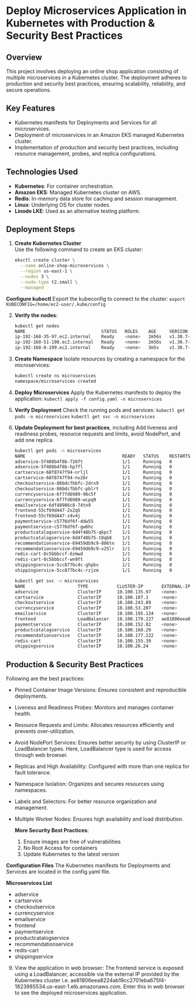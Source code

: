# Deploy Microservices Application in Kubernetes with Production & Security Best Practices

## Overview
This project involves deploying an online shop application consisting of multiple microservices in a Kubernetes cluster. The deployment adheres to production and security best practices, ensuring scalability, reliability, and secure operations.

## Key Features
- Kubernetes manifests for Deployments and Services for all microservices.
- Deployment of microservices in an Amazon EKS managed Kubernetes cluster.
- Implementation of production and security best practices, including resource management, probes, and replica configurations.

## Technologies Used
- **Kubernetes**: For container orchestration.
- **Amazon EKS**: Managed Kubernetes cluster on AWS.
- **Redis**: In-memory data store for caching and session management.
- **Linux**: Underlying OS for cluster nodes.
- **Linode LKE**: Used as an alternative testing platform.

## Deployment Steps
1. **Create Kubernetes Cluster**  
   Use the following command to create an EKS cluster:
   ```bash
   eksctl create cluster \
     --name online-shop-microservices \
     --region us-east-1 \
     --nodes 3 \
     --node-type t2.small \
     --managed

 **Configure kubectl**
   Export the kubeconfig to connect to the cluster:
   `export KUBECONFIG=/home/ec2-user/.kube/config`

2. **Verify the nodes**:
    ```bash
   kubectl get nodes
   NAME                             STATUS   ROLES    AGE     VERSION
   ip-192-168-35-97.ec2.internal    Ready    <none>   2m56s   v1.30.7-eks-59bf375
   ip-192-168-51-198.ec2.internal   Ready    <none>   2m56s   v1.30.7-eks-59bf375
   ip-192-168-8-199.ec2.internal    Ready    <none>   3m5s    v1.30.7-eks-59bf375
   ```
   
4. **Create Namespace**
   Isolate resources by creating a namespace for the microservices:
   ```bash
   kubectl create ns microservices
   namespace/microservices created
   ```
   
6. **Deploy Microservices**
   Apply the Kubernetes manifests to deploy the application:
    `kubectl apply -f config.yaml -n microservices`
   
7. **Verify Deployment**
    Check the running pods and services:
    `kubectl get pods -n microservices`
    `kubectl get svc -n microservices`

8. **Update Deployment for best practices**, including Add liveness and readiness probes, resource requests and limits, avoid NodePort, and add one replica.
   ```bash   
   kubectl get pods -n microservices
   NAME                                     READY   STATUS    RESTARTS   AGE
   adservice-5f488b4f8b-726ft               1/1     Running   0          45s
   adservice-5f488b4f8b-hp7fl               1/1     Running   0          45s
   cartservice-68f8747f94-nrljl             1/1     Running   0          45s
   cartservice-68f8747f94-nv26r             1/1     Running   0          45s
   checkoutservice-86bdcfbbfc-2drx9         1/1     Running   0          45s
   checkoutservice-86bdcfbbfc-pblrt         1/1     Running   0          45s
   currencyservice-6f7fd6989-96c5f          1/1     Running   0          46s
   currencyservice-6f7fd6989-wcpq9          1/1     Running   0          45s
   emailservice-6df48986c8-74tn9            1/1     Running   0          46s
   frontend-55cf69d447-2x2q5                1/1     Running   0          44s
   frontend-55cf69d447-z4v4j                1/1     Running   0          45s
   paymentservice-c5776df6f-ddw55           1/1     Running   0          46s
   paymentservice-c5776df6f-gw6hc           1/1     Running   0          46s
   productcatalogservice-8d4f48b75-qkpc7    1/1     Running   0          46s
   productcatalogservice-8d4f48b75-t8qb8    1/1     Running   0          46s
   recommendationservice-69459db9c9-886tn   1/1     Running   0          46s
   recommendationservice-69459db9c9-v25lr   1/1     Running   0          46s
   redis-cart-8c5bbbccf-6zmwd               1/1     Running   0          45s
   redis-cart-8c5bbbccf-wn9ft               1/1     Running   0          45s
   shippingservice-5cc877bc4c-ghpbv         1/1     Running   0          45s
   shippingservice-5cc877bc4c-rzjzm         1/1     Running   0          45s
   ```

   ```bash
   kubectl get svc -n microservices
   NAME                    TYPE           CLUSTER-IP       EXTERNAL-IP                                                               PORT(S)        AGE
   adservice               ClusterIP      10.100.135.97    <none>                                                                    9555/TCP       2m3s
   cartservice             ClusterIP      10.100.107.1     <none>                                                                    7070/TCP       2m3s
   checkoutservice         ClusterIP      10.100.243.89    <none>                                                                    5050/TCP       2m3s
   currencyservice         ClusterIP      10.100.53.207    <none>                                                                    7000/TCP       2m4s
   emailservice            ClusterIP      10.100.195.124   <none>                                                                    5000/TCP       2m4s
   frontend                LoadBalancer   10.100.179.227   ae81806eea8224ab19cc2701eba675f4-1823985534.us-east-1.elb.amazonaws.com   80:32544/TCP   2m3s
   paymentservice          ClusterIP      10.100.152.82    <none>                                                                    50051/TCP      2m4s
   productcatalogservice   ClusterIP      10.100.168.29    <none>                                                                    3550/TCP       2m4s
   recommendationservice   ClusterIP      10.100.177.222   <none>                                                                    8080/TCP       2m4s
   redis-cart              ClusterIP      10.100.155.39    <none>                                                                    6379/TCP       2m3s
   shippingservice         ClusterIP      10.100.26.24     <none>                                                                    50051/TCP      2m3s
   ```
   
## Production & Security Best Practices
  Following are the best practices:
- Pinned Container Image Versions: Ensures consistent and reproducible deployments.
- Liveness and Readiness Probes: Monitors and manages container health.
- Resource Requests and Limits: Allocates resources efficiently and prevents over-utilization.
- Avoid NodePort Services: Ensures better security by using ClusterIP or LoadBalancer types. Here, LoadBalancer type is used for access through web browser. 
- Replicas and High Availability: Configured with more than one replica for fault tolerance.
- Namespace Isolation: Organizes and secures resources using namespaces.
- Labels and Selectors: For better resource organization and management.
- Multiple Worker Nodes: Ensures high availability and load distribution.

  **More Security Best Practices**:
  1. Ensure images are free of vulnerabilities
  2. No Root Access for containers
  3. Update Kubernetes to the latest version


**Configuration Files**
The Kubernetes manifests for Deployments and Services are located in the config.yaml file. 

**Microservices List**
- adservice
- cartservice
- checkoutservice
- currencyservice
- emailservice
- frontend
- paymentservice
- productcatalogservice
- recommendationservice
- redis-cart
- shippingservice
  
9. View the application in web browser:
    The frontend service is exposed using a LoadBalancer, accessible via the external IP provided by the Kubernetes cluster i.e. ae81806eea8224ab19cc2701eba675f4-1823985534.us-east-1.elb.amazonaws.com. Enter this in web browser to see the deployed microservices application.








